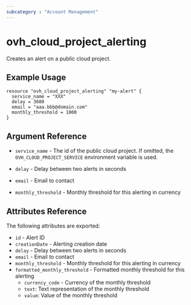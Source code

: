 ```yaml
---
subcategory : "Account Management"
---
```


# ovh_cloud_project_alerting

Creates an alert on a public cloud project.

## Example Usage

```hcl
resource "ovh_cloud_project_alerting" "my-alert" {
  service_name = "XXX"
  delay = 3600
  email = "aaa.bbb@domain.com"
  monthly_threshold = 1000
}
```

## Argument Reference

* `service_name` - The id of the public cloud project. If omitted,
    the `OVH_CLOUD_PROJECT_SERVICE` environment variable is used. 

* `delay` - Delay between two alerts in seconds
* `email` - Email to contact
* `monthly_threshold` - Monthly threshold for this alerting in currency

## Attributes Reference

The following attributes are exported:

* `id` - Alert ID
* `creationDate` - Alerting creation date
* `delay` - Delay between two alerts in seconds
* `email` - Email to contact
* `monthly_threshold` - Monthly threshold for this alerting in currency
* `formatted_monthly_threshold` - Formatted monthly threshold for this alerting
  * `currency_code` - Currency of the monthly threshold
  * `text`: Text representation of the monthly threshold
  * `value`: Value of the monthly threshold

